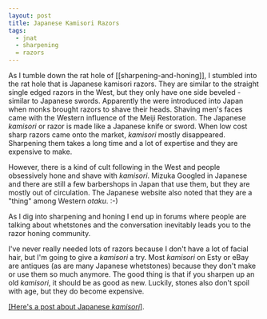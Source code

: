 ```yaml
---
layout: post
title: Japanese Kamisori Razors
tags:
  - jnat
  - sharpening
  = razors
---
```

As I tumble down the rat hole of [[sharpening-and-honing]], I stumbled into the rat hole that is Japanese kamisori razors. They are similar to the straight single edged razors in the West, but they only have one side beveled - similar to Japanese swords. Apparently the were introduced into Japan when monks brought razors to shave their heads. Shaving men's faces came with the Western influence of the Meiji Restoration. The Japanese *kamisori* or razor is made like a Japanese knife or sword. When low cost sharp razors came onto the market, *kamisori* mostly disappeared. Sharpening them takes a long time and a lot of expertise and they are expensive to make.

However, there is a kind of cult following in the West and people obsessively hone and shave with *kamisori*. Mizuka Googled in Japanese and there are still a few barbershops in Japan that use them, but they are mostly out of circulation. The Japanese website also noted that they are a "thing" among Western *otaku*. :-)

As I dig into sharpening and honing I end up in forums where people are talking about whetstones and the conversation inevitably leads you to the razor honing community.

I've never really needed lots of razors because I don't have a lot of facial hair, but I'm going to give a *kamisori* a try. Most *kamisori* on Esty or eBay are antiques (as are many Japanese whetstones) because they don't make or use them so much anymore. The good thing is that if you sharpen up an old *kamisori*, it should be as good as new. Luckily, stones also don't spoil with age, but they do become expensive.

[[Here's a post about Japanese *kamisori*]](https://sharpologist.com/a-kamisori-primer/).  